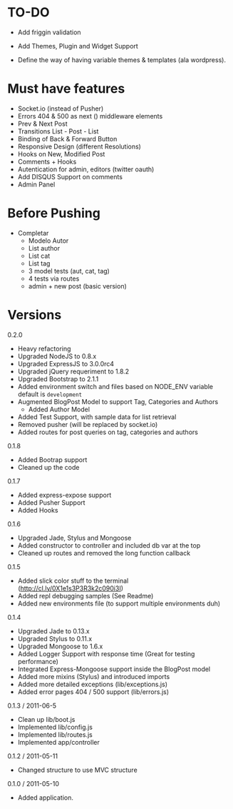 # TO-DO

 * Add friggin validation
 * Add Themes, Plugin and Widget Support

 * Define the way of having variable themes & templates
   (ala wordpress).


# Must have features

 * Socket.io (instead of Pusher)
 * Errors 404 & 500 as next () middleware elements
 * Prev & Next Post
 * Transitions List - Post - List
 * Binding of Back & Forward Button
 * Responsive Design (different Resolutions)
 * Hooks on New, Modified Post
 * Comments + Hooks
 * Autentication for admin, editors (twitter oauth)
 * Add DISQUS Support on comments
 * Admin Panel

# Before Pushing

  * Completar
    * Modelo Autor
    * List author
    * List cat
    * List tag
    * 3 model tests (aut, cat, tag)
    * 4 tests via routes
    * admin + new post (basic version)

# Versions

0.2.0

 * Heavy refactoring
 * Upgraded NodeJS to 0.8.x 
 * Upgraded ExpressJS to 3.0.0rc4
 * Upgraded jQuery requeriment to 1.8.2
 * Upgraded Bootstrap to 2.1.1
 * Added environment switch and files based on NODE_ENV variable
   default is `development`
 * Augmented BlogPost Model to support Tag, Categories and Authors
    * Added Author Model
 * Added Test Support, with sample data for list retrieval
 * Removed pusher (will be replaced by socket.io)
 * Added routes for post queries on tag, categories and authors

0.1.8

  * Added Bootrap support
  * Cleaned up the code 

0.1.7

  * Added express-expose support
  * Added Pusher Support
  * Added Hooks 

0.1.6
 
  * Upgraded Jade, Stylus and Mongoose
  * Added constructor to controller and included db var at the top
  * Cleaned up routes and removed the long function callback

0.1.5

  * Added slick color stuff to the terminal (http://cl.ly/0X1e1s3P3R3k2c090i3I)
  * Added repl debugging samples (See Readme)
  * Added new environments file (to support multiple environments duh)

0.1.4
  
  * Upgraded Jade to 0.13.x
  * Upgraded Stylus to 0.11.x
  * Upgraded Mongoose to 1.6.x
  * Added Logger Support with response time (Great for testing performance)
  * Integrated Express-Mongoose support inside the BlogPost model
  * Added more mixins (Stylus) and introduced imports
  * Added more detailed exceptions (lib/exceptions.js)
  * Added error pages 404 / 500 support (lib/errors.js)
  
0.1.3 / 2011-06-5 

  * Clean up lib/boot.js
  * Implemented lib/config.js
  * Implemented lib/routes.js
  * Implemented app/controller

0.1.2 / 2011-05-11

  * Changed structure to use MVC structure

0.1.0 / 2011-05-10
  
  * Added application. 
